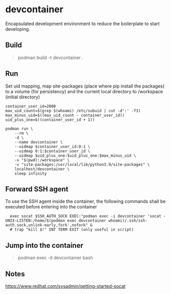 # devcontainer
Encapsulated development environment to reduce the boilerplate to start developing.


## Build

> podman build -t devcontainer .


## Run

Set uid mapping, map site-packages (place where pip install the packages) to a volume (for persistency) and the current local directory to /workspace (initial directory)

```
container_user_id=2000
max_uid_count=$(grep $(whoami) /etc/subuid | cut -d':' -f3)
max_minus_uid=$((max_uid_count - container_user_id))
uid_plus_one=$((container_user_id + 1))

podman run \
    --rm \
    -d \
    --name devcontainer \
    --uidmap $container_user_id:0:1 \
    --uidmap 0:1:$container_user_id \
    --uidmap $uid_plus_one:$uid_plus_one:$max_minus_uid \
    -v "$(pwd):/workspace" \
    -v "site-packages:/usr/local/lib/python3.9/site-packages" \
    localhost/devcontainer \
    sleep infinity
```


## Forward SSH agent

To use the SSH agent inside the container, the following commands shall be executed before entering into the container

```
  exec socat $SSH_AUTH_SOCK EXEC:"podman exec -i devcontainer 'socat - UNIX-LISTEN:/home/$(podman exec devcontainer whoami)/.ssh/ssh-auth.sock,unlink-early,fork',nofork" &
  # trap "kill $!" INT TERM EXIT (only useful in script)
```

## Jump into the container

> podman exec -it devcontainer bash

## Notes
https://www.redhat.com/sysadmin/getting-started-socat
